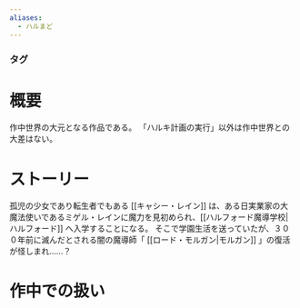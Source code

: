 ```yaml
---
aliases:
  - ハルまど
---
```

### タグ
# 概要
作中世界の大元となる作品である。
「ハルキ計画の実行」以外は作中世界との大差はない。
# ストーリー
孤児の少女であり転生者でもある [[キャシー・レイン]] は、ある日実業家の大魔法使いであるミゲル・レインに魔力を見初められ、[[ハルフォード魔導学校|ハルフォード]] へ入学することになる。
そこで学園生活を送っていたが、３００年前に滅んだとされる闇の魔導師「 [[ロード・モルガン|モルガン]] 」の復活が怪しまれ……？

# 作中での扱い
